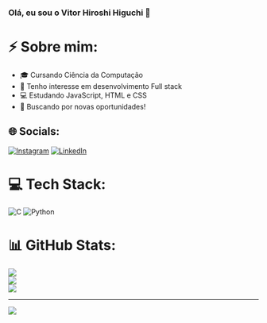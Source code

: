 ### Olá, eu sou o Vitor Hiroshi Higuchi 👋

# ⚡ Sobre mim: 
- 🎓 Cursando Ciência da Computação
- 🌱 Tenho interesse em desenvolvimento Full stack
- 💻 Estudando JavaScript, HTML e CSS
- 🚀 Buscando por novas oportunidades!

## 🌐 Socials:
[![Instagram](https://img.shields.io/badge/Instagram-%23E4405F.svg?logo=Instagram&logoColor=white)](https://instagram.com/vitorhhiguchi/) [![LinkedIn](https://img.shields.io/badge/LinkedIn-%230077B5.svg?logo=linkedin&logoColor=white)](https://linkedin.com/in/vitor-hiroshi-higuchi-b0918b270/) 

# 💻 Tech Stack:
![C](https://img.shields.io/badge/c-%2300599C.svg?style=for-the-badge&logo=c&logoColor=white) ![Python](https://img.shields.io/badge/python-3670A0?style=for-the-badge&logo=python&logoColor=ffdd54)

# 📊 GitHub Stats:
![](https://github-readme-stats.vercel.app/api?username=Vitorhhiguchi&theme=highcontrast&hide_border=false&include_all_commits=false&count_private=false)<br/>
![](https://github-readme-streak-stats.herokuapp.com/?user=Vitorhhiguchi&theme=highcontrast&hide_border=false)<br/>
![](https://github-readme-stats.vercel.app/api/top-langs/?username=Vitorhhiguchi&theme=highcontrast&hide_border=false&include_all_commits=false&count_private=false&layout=compact)

---
[![](https://visitcount.itsvg.in/api?id=Vitorhhiguchi&icon=0&color=0)](https://visitcount.itsvg.in)
